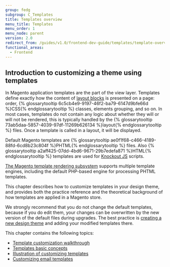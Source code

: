 ```yaml
---
group: fedg
subgroup: C_Templates
title: Templates overview
menu_title: Templates
menu_order: 1
menu_node: parent
version: 2.0
redirect_from: /guides/v1.0/frontend-dev-guide/templates/template-overview.html
functional_areas:
  - Frontend
---
```


## Introduction to customizing a theme using templates

In Magento application templates are the part of the view layer. Templates define exactly how the content of <a href="{{ page.baseurl }}/frontend-dev-guide/layouts/layout-overview.html" target="_blank">layout blocks</a> is presented on a page: order, {% glossarytooltip 6c5cb4e9-9197-46f2-ba79-6147d9bfe66d %}CSS{% endglossarytooltip %} classes, elements grouping, and so on.
In most cases, templates do not contain any logic about whether they will or will not be rendered, this is typically handled by the {% glossarytooltip 73ab5daa-5857-4039-97df-11269b626134 %}layout{% endglossarytooltip %} files. Once a template is called in a layout, it will be displayed.

Default Magento templates are {% glossarytooltip ae0f1f68-c466-4189-88fd-6cd8b23c804f %}PHTML{% endglossarytooltip %} files. Also {% glossarytooltip a2aff425-07dd-4bd6-9671-29b7edefa871 %}HTML{% endglossarytooltip %} templates are used for [Knockout JS](http://knockoutjs.com/index.html) scripts.

<div class="bs-callout bs-callout-info" id="info">
<span class="glyphicon-class">
 <p><a href="{{ page.baseurl }}/frontend-dev-guide/templates/template-overview.html" target="_blank">The Magento template rendering subsystem</a> supports multiple template engines, including the default PHP-based engine for processing PHTML templates.</p></span>
</div>

This chapter describes how to customize templates in your design theme, and provides both the practice reference and the theoretical background of how templates are applied in a Magento store.


We strongly recommend that you do not change the default templates, because if you do edit them, your changes can be overwritten by the new version of the default files during upgrades.
The best practice is <a href="{{ page.baseurl }}/frontend-dev-guide/themes/theme-create.html" target="_blank">creating a new design theme</a> and adding your modified templates there.

This chapter contains the following topics:

* <a href="{{ page.baseurl }}/frontend-dev-guide/templates/template-walkthrough.html" target="_blank">Template customization walkthrough</a>
* <a href="{{ page.baseurl }}/frontend-dev-guide/templates/template-override.html" target="_blank">Templates basic concepts</a>
* <a href="{{ page.baseurl }}/frontend-dev-guide/templates/template-sample.html" target="_blank">Illustration of customizing templates</a>
* <a href="{{ page.baseurl }}/frontend-dev-guide/templates/template-email.html" target="_blank">Customizing email templates</a>
